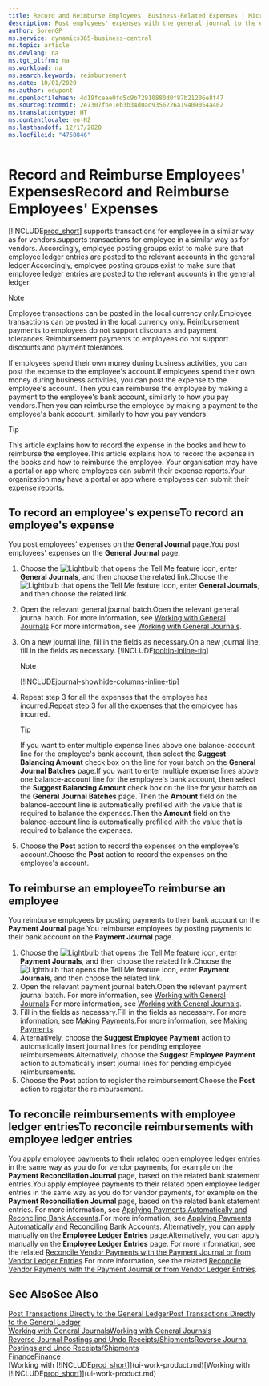 ```yaml
---
title: Record and Reimburse Employees' Business-Related Expenses | Microsoft Docs
description: Post employees' expenses with the general journal to the employee's account and later post a payment to the employee's bank account to reimburse for the business-related expense.
author: SorenGP
ms.service: dynamics365-business-central
ms.topic: article
ms.devlang: na
ms.tgt_pltfrm: na
ms.workload: na
ms.search.keywords: reimbursement
ms.date: 10/01/2020
ms.author: edupont
ms.openlocfilehash: 4d19fceae0fd5c9b72910880d0f87b21206e8f47
ms.sourcegitcommit: 2e7307fbe1eb3b34d0ad9356226a19409054a402
ms.translationtype: HT
ms.contentlocale: en-NZ
ms.lasthandoff: 12/17/2020
ms.locfileid: "4750846"
---
```

# <a name="record-and-reimburse-employees-expenses"></a><span data-ttu-id="81331-103">Record and Reimburse Employees' Expenses</span><span class="sxs-lookup"><span data-stu-id="81331-103">Record and Reimburse Employees' Expenses</span></span>

[!INCLUDE[prod_short](includes/prod_short.md)] <span data-ttu-id="81331-104">supports transactions for employee in a similar way as for vendors.</span><span class="sxs-lookup"><span data-stu-id="81331-104">supports transactions for employee in a similar way as for vendors.</span></span> <span data-ttu-id="81331-105">Accordingly, employee posting groups exist to make sure that employee ledger entries are posted to the relevant accounts in the general ledger.</span><span class="sxs-lookup"><span data-stu-id="81331-105">Accordingly, employee posting groups exist to make sure that employee ledger entries are posted to the relevant accounts in the general ledger.</span></span>

> [!NOTE]  
> <span data-ttu-id="81331-106">Employee transactions can be posted in the local currency only.</span><span class="sxs-lookup"><span data-stu-id="81331-106">Employee transactions can be posted in the local currency only.</span></span> <span data-ttu-id="81331-107">Reimbursement payments to employees do not support discounts and payment tolerances.</span><span class="sxs-lookup"><span data-stu-id="81331-107">Reimbursement payments to employees do not support discounts and payment tolerances.</span></span>

<span data-ttu-id="81331-108">If employees spend their own money during business activities, you can post the expense to the employee's account.</span><span class="sxs-lookup"><span data-stu-id="81331-108">If employees spend their own money during business activities, you can post the expense to the employee's account.</span></span> <span data-ttu-id="81331-109">Then you can reimburse the employee by making a payment to the employee's bank account, similarly to how you pay vendors.</span><span class="sxs-lookup"><span data-stu-id="81331-109">Then you can reimburse the employee by making a payment to the employee's bank account, similarly to how you pay vendors.</span></span>  

> [!TIP]
> <span data-ttu-id="81331-110">This article explains how to record the expense in the books and how to reimburse the employee.</span><span class="sxs-lookup"><span data-stu-id="81331-110">This article explains how to record the expense in the books and how to reimburse the employee.</span></span> <span data-ttu-id="81331-111">Your organisation may have a portal or app where employees can submit their expense reports.</span><span class="sxs-lookup"><span data-stu-id="81331-111">Your organization may have a portal or app where employees can submit their expense reports.</span></span>

## <a name="to-record-an-employees-expense"></a><span data-ttu-id="81331-112">To record an employee's expense</span><span class="sxs-lookup"><span data-stu-id="81331-112">To record an employee's expense</span></span>
<span data-ttu-id="81331-113">You post employees' expenses on the **General Journal** page.</span><span class="sxs-lookup"><span data-stu-id="81331-113">You post employees' expenses on the **General Journal** page.</span></span>
1. <span data-ttu-id="81331-114">Choose the ![Lightbulb that opens the Tell Me feature](media/ui-search/search_small.png "Tell me what you want to do") icon, enter **General Journals**, and then choose the related link.</span><span class="sxs-lookup"><span data-stu-id="81331-114">Choose the ![Lightbulb that opens the Tell Me feature](media/ui-search/search_small.png "Tell me what you want to do") icon, enter **General Journals**, and then choose the related link.</span></span>
2. <span data-ttu-id="81331-115">Open the relevant general journal batch.</span><span class="sxs-lookup"><span data-stu-id="81331-115">Open the relevant general journal batch.</span></span> <span data-ttu-id="81331-116">For more information, see [Working with General Journals](ui-work-general-journals.md).</span><span class="sxs-lookup"><span data-stu-id="81331-116">For more information, see [Working with General Journals](ui-work-general-journals.md).</span></span>
3. <span data-ttu-id="81331-117">On a new journal line, fill in the fields as necessary.</span><span class="sxs-lookup"><span data-stu-id="81331-117">On a new journal line, fill in the fields as necessary.</span></span> [!INCLUDE[tooltip-inline-tip](includes/tooltip-inline-tip_md.md)]    

    > [!NOTE]
    > [!INCLUDE[journal-showhide-columns-inline-tip](includes/journal-showhide-columns-inline-tip.md)]
4. <span data-ttu-id="81331-118">Repeat step 3 for all the expenses that the employee has incurred.</span><span class="sxs-lookup"><span data-stu-id="81331-118">Repeat step 3 for all the expenses that the employee has incurred.</span></span>

    > [!TIP]  
    > <span data-ttu-id="81331-119">If you want to enter multiple expense lines above one balance-account line for the employee's bank account, then select the **Suggest Balancing Amount** check box on the line for your batch on the **General Journal Batches** page.</span><span class="sxs-lookup"><span data-stu-id="81331-119">If you want to enter multiple expense lines above one balance-account line for the employee's bank account, then select the **Suggest Balancing Amount** check box on the line for your batch on the **General Journal Batches** page.</span></span> <span data-ttu-id="81331-120">Then the **Amount** field on the balance-account line is automatically prefilled with the value that is required to balance the expenses.</span><span class="sxs-lookup"><span data-stu-id="81331-120">Then the **Amount** field on the balance-account line is automatically prefilled with the value that is required to balance the expenses.</span></span>
5. <span data-ttu-id="81331-121">Choose the **Post** action to record the expenses on the employee's account.</span><span class="sxs-lookup"><span data-stu-id="81331-121">Choose the **Post** action to record the expenses on the employee's account.</span></span>

## <a name="to-reimburse-an-employee"></a><span data-ttu-id="81331-122">To reimburse an employee</span><span class="sxs-lookup"><span data-stu-id="81331-122">To reimburse an employee</span></span>
<span data-ttu-id="81331-123">You reimburse employees by posting payments to their bank account on the **Payment Journal** page.</span><span class="sxs-lookup"><span data-stu-id="81331-123">You reimburse employees by posting payments to their bank account on the **Payment Journal** page.</span></span>
1. <span data-ttu-id="81331-124">Choose the ![Lightbulb that opens the Tell Me feature](media/ui-search/search_small.png "Tell me what you want to do") icon, enter **Payment Journals**, and then choose the related link.</span><span class="sxs-lookup"><span data-stu-id="81331-124">Choose the ![Lightbulb that opens the Tell Me feature](media/ui-search/search_small.png "Tell me what you want to do") icon, enter **Payment Journals**, and then choose the related link.</span></span>
2. <span data-ttu-id="81331-125">Open the relevant payment journal batch.</span><span class="sxs-lookup"><span data-stu-id="81331-125">Open the relevant payment journal batch.</span></span> <span data-ttu-id="81331-126">For more information, see [Working with General Journals](ui-work-general-journals.md).</span><span class="sxs-lookup"><span data-stu-id="81331-126">For more information, see [Working with General Journals](ui-work-general-journals.md).</span></span>
3. <span data-ttu-id="81331-127">Fill in the fields as necessary.</span><span class="sxs-lookup"><span data-stu-id="81331-127">Fill in the fields as necessary.</span></span> <span data-ttu-id="81331-128">For more information, see [Making Payments](payables-make-payments.md).</span><span class="sxs-lookup"><span data-stu-id="81331-128">For more information, see [Making Payments](payables-make-payments.md).</span></span>
4. <span data-ttu-id="81331-129">Alternatively, choose the **Suggest Employee Payment** action to automatically insert journal lines for pending employee reimbursements.</span><span class="sxs-lookup"><span data-stu-id="81331-129">Alternatively, choose the **Suggest Employee Payment** action to automatically insert journal lines for pending employee reimbursements.</span></span>
5. <span data-ttu-id="81331-130">Choose the **Post** action to register the reimbursement.</span><span class="sxs-lookup"><span data-stu-id="81331-130">Choose the **Post** action to register the reimbursement.</span></span>  

## <a name="to-reconcile-reimbursements-with-employee-ledger-entries"></a><span data-ttu-id="81331-131">To reconcile reimbursements with employee ledger entries</span><span class="sxs-lookup"><span data-stu-id="81331-131">To reconcile reimbursements with employee ledger entries</span></span>
<span data-ttu-id="81331-132">You apply employee payments to their related open employee ledger entries in the same way as you do for vendor payments, for example on the **Payment Reconciliation Journal** page, based on the related bank statement entries.</span><span class="sxs-lookup"><span data-stu-id="81331-132">You apply employee payments to their related open employee ledger entries in the same way as you do for vendor payments, for example on the **Payment Reconciliation Journal** page, based on the related bank statement entries.</span></span> <span data-ttu-id="81331-133">For more information, see [Applying Payments Automatically and Reconciling Bank Accounts](receivables-apply-payments-auto-reconcile-bank-accounts.md).</span><span class="sxs-lookup"><span data-stu-id="81331-133">For more information, see [Applying Payments Automatically and Reconciling Bank Accounts](receivables-apply-payments-auto-reconcile-bank-accounts.md).</span></span> <span data-ttu-id="81331-134">Alternatively, you can apply manually on the **Employee Ledger Entries** page.</span><span class="sxs-lookup"><span data-stu-id="81331-134">Alternatively, you can apply manually on the **Employee Ledger Entries** page.</span></span> <span data-ttu-id="81331-135">For more information, see the related [Reconcile Vendor Payments with the Payment Journal or from Vendor Ledger Entries](payables-how-apply-purchase-transactions-manually.md).</span><span class="sxs-lookup"><span data-stu-id="81331-135">For more information, see the related [Reconcile Vendor Payments with the Payment Journal or from Vendor Ledger Entries](payables-how-apply-purchase-transactions-manually.md).</span></span>  

## <a name="see-also"></a><span data-ttu-id="81331-136">See Also</span><span class="sxs-lookup"><span data-stu-id="81331-136">See Also</span></span>
[<span data-ttu-id="81331-137">Post Transactions Directly to the General Ledger</span><span class="sxs-lookup"><span data-stu-id="81331-137">Post Transactions Directly to the General Ledger</span></span>](finance-how-post-transactions-directly.md)  
[<span data-ttu-id="81331-138">Working with General Journals</span><span class="sxs-lookup"><span data-stu-id="81331-138">Working with General Journals</span></span>](ui-work-general-journals.md)  
[<span data-ttu-id="81331-139">Reverse Journal Postings and Undo Receipts/Shipments</span><span class="sxs-lookup"><span data-stu-id="81331-139">Reverse Journal Postings and Undo Receipts/Shipments</span></span>](finance-how-reverse-journal-posting.md)  
[<span data-ttu-id="81331-140">Finance</span><span class="sxs-lookup"><span data-stu-id="81331-140">Finance</span></span>](finance.md)  
<span data-ttu-id="81331-141">[Working with [!INCLUDE[prod_short](includes/prod_short.md)]](ui-work-product.md)</span><span class="sxs-lookup"><span data-stu-id="81331-141">[Working with [!INCLUDE[prod_short](includes/prod_short.md)]](ui-work-product.md)</span></span>  
